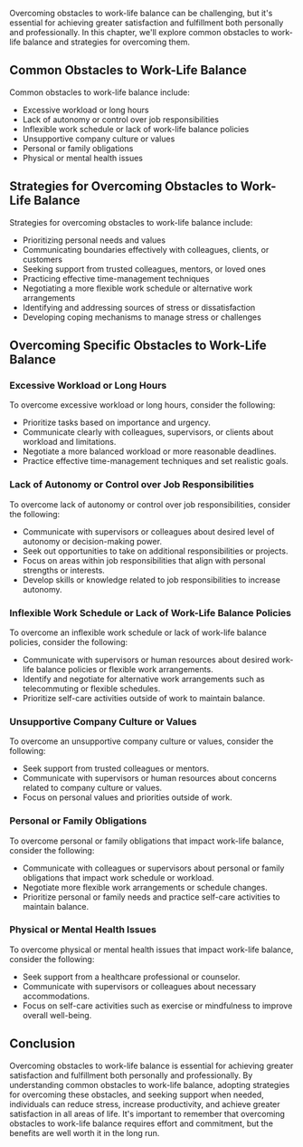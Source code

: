 
Overcoming obstacles to work-life balance can be challenging, but it's essential for achieving greater satisfaction and fulfillment both personally and professionally. In this chapter, we'll explore common obstacles to work-life balance and strategies for overcoming them.

Common Obstacles to Work-Life Balance
-------------------------------------

Common obstacles to work-life balance include:

* Excessive workload or long hours
* Lack of autonomy or control over job responsibilities
* Inflexible work schedule or lack of work-life balance policies
* Unsupportive company culture or values
* Personal or family obligations
* Physical or mental health issues

Strategies for Overcoming Obstacles to Work-Life Balance
--------------------------------------------------------

Strategies for overcoming obstacles to work-life balance include:

* Prioritizing personal needs and values
* Communicating boundaries effectively with colleagues, clients, or customers
* Seeking support from trusted colleagues, mentors, or loved ones
* Practicing effective time-management techniques
* Negotiating a more flexible work schedule or alternative work arrangements
* Identifying and addressing sources of stress or dissatisfaction
* Developing coping mechanisms to manage stress or challenges

Overcoming Specific Obstacles to Work-Life Balance
--------------------------------------------------

### Excessive Workload or Long Hours

To overcome excessive workload or long hours, consider the following:

* Prioritize tasks based on importance and urgency.
* Communicate clearly with colleagues, supervisors, or clients about workload and limitations.
* Negotiate a more balanced workload or more reasonable deadlines.
* Practice effective time-management techniques and set realistic goals.

### Lack of Autonomy or Control over Job Responsibilities

To overcome lack of autonomy or control over job responsibilities, consider the following:

* Communicate with supervisors or colleagues about desired level of autonomy or decision-making power.
* Seek out opportunities to take on additional responsibilities or projects.
* Focus on areas within job responsibilities that align with personal strengths or interests.
* Develop skills or knowledge related to job responsibilities to increase autonomy.

### Inflexible Work Schedule or Lack of Work-Life Balance Policies

To overcome an inflexible work schedule or lack of work-life balance policies, consider the following:

* Communicate with supervisors or human resources about desired work-life balance policies or flexible work arrangements.
* Identify and negotiate for alternative work arrangements such as telecommuting or flexible schedules.
* Prioritize self-care activities outside of work to maintain balance.

### Unsupportive Company Culture or Values

To overcome an unsupportive company culture or values, consider the following:

* Seek support from trusted colleagues or mentors.
* Communicate with supervisors or human resources about concerns related to company culture or values.
* Focus on personal values and priorities outside of work.

### Personal or Family Obligations

To overcome personal or family obligations that impact work-life balance, consider the following:

* Communicate with colleagues or supervisors about personal or family obligations that impact work schedule or workload.
* Negotiate more flexible work arrangements or schedule changes.
* Prioritize personal or family needs and practice self-care activities to maintain balance.

### Physical or Mental Health Issues

To overcome physical or mental health issues that impact work-life balance, consider the following:

* Seek support from a healthcare professional or counselor.
* Communicate with supervisors or colleagues about necessary accommodations.
* Focus on self-care activities such as exercise or mindfulness to improve overall well-being.

Conclusion
----------

Overcoming obstacles to work-life balance is essential for achieving greater satisfaction and fulfillment both personally and professionally. By understanding common obstacles to work-life balance, adopting strategies for overcoming these obstacles, and seeking support when needed, individuals can reduce stress, increase productivity, and achieve greater satisfaction in all areas of life. It's important to remember that overcoming obstacles to work-life balance requires effort and commitment, but the benefits are well worth it in the long run.
